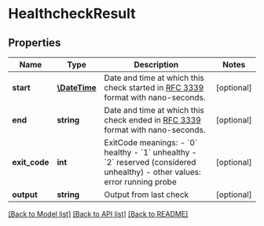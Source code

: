 # HealthcheckResult

## Properties
Name | Type | Description | Notes
------------ | ------------- | ------------- | -------------
**start** | [**\DateTime**](\DateTime.md) | Date and time at which this check started in [RFC 3339](https://www.ietf.org/rfc/rfc3339.txt) format with nano-seconds. | [optional] 
**end** | **string** | Date and time at which this check ended in [RFC 3339](https://www.ietf.org/rfc/rfc3339.txt) format with nano-seconds. | [optional] 
**exit_code** | **int** | ExitCode meanings:  - &#x60;0&#x60; healthy - &#x60;1&#x60; unhealthy - &#x60;2&#x60; reserved (considered unhealthy) - other values: error running probe | [optional] 
**output** | **string** | Output from last check | [optional] 

[[Back to Model list]](../README.md#documentation-for-models) [[Back to API list]](../README.md#documentation-for-api-endpoints) [[Back to README]](../README.md)


